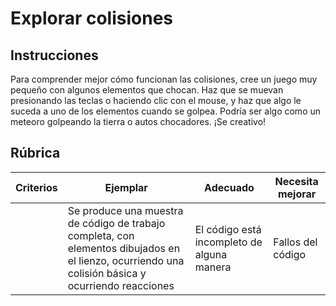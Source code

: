 # Explorar colisiones

## Instrucciones

Para comprender mejor cómo funcionan las colisiones, cree un juego muy pequeño con algunos elementos que chocan. Haz que se muevan presionando las teclas o haciendo clic con el mouse, y haz que algo le suceda a uno de los elementos cuando se golpea. Podría ser algo como un meteoro golpeando la tierra o autos chocadores. ¡Se creativo!

## Rúbrica

| Criterios | Ejemplar                                                                                                                                           | Adecuado                                   | Necesita mejorar  |
| --------- | -------------------------------------------------------------------------------------------------------------------------------------------------- | ------------------------------------------ | ----------------- |
|           | Se produce una muestra de código de trabajo completa, con elementos dibujados en el lienzo, ocurriendo una colisión básica y ocurriendo reacciones | El código está incompleto de alguna manera | Fallos del código |
